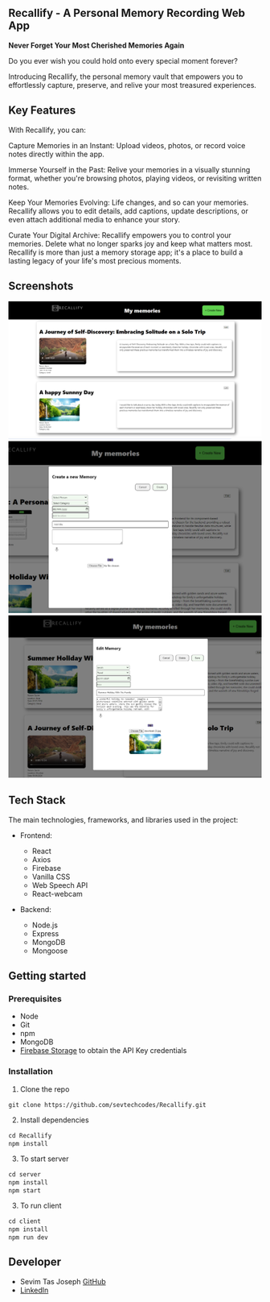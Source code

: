 ## Recallify - A Personal Memory Recording Web App

**Never Forget Your Most Cherished Memories Again**

Do you ever wish you could hold onto every special moment forever?

Introducing Recallify, the personal memory vault that empowers you to effortlessly capture, preserve, and relive your most treasured experiences.

## Key Features
With Recallify, you can:

Capture Memories in an Instant: Upload videos, photos, or record voice notes directly within the app.

Immerse Yourself in the Past: Relive your memories in a visually stunning format, whether you're browsing photos, playing videos, or revisiting written notes.

Keep Your Memories Evolving: Life changes, and so can your memories. Recallify allows you to edit details, add captions, update descriptions, or even attach additional media to enhance your story.

Curate Your Digital Archive: Recallify empowers you to control your memories. Delete what no longer sparks joy and keep what matters most.
Recallify is more than just a memory storage app; it's a place to build a lasting legacy of your life's most precious moments.


## Screenshots

<p align="center">
  <img src="images/image.png" />
  <img src="images/image-1.png" />
	<img src="images/image-2.png" />
</p>

## Tech Stack
The main technologies, frameworks, and libraries used in the project:
- Frontend:
	- React
	- Axios
	- Firebase
	- Vanilla CSS
	- Web Speech API
	- React-webcam

- Backend:
  - Node.js
  - Express
  - MongoDB
  - Mongoose 

## Getting started

### Prerequisites
- Node
- Git
- npm 
- MongoDB
- [Firebase Storage](https://firebase.google.com/) to obtain the API Key credentials

### Installation

1. Clone the repo

```
git clone https://github.com/sevtechcodes/Recallify.git
```

2. Install dependencies
```
cd Recallify
npm install
```

3. To start server
```
cd server
npm install
npm start
```


3. To run client
```
cd client
npm install
npm run dev
```

## Developer
* Sevim Tas Joseph [GitHub](https://github.com/sevtechcodes)
* [LinkedIn](https://www.linkedin.com/in/sevimjoseph)